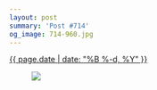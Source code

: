 ```yaml
---
layout: post
summary: 'Post #714'
og_image: 714-960.jpg
---
```


<div class="post">
 <time>
  <a href="/714">
   {{ page.date | date: "%B %-d, %Y" }}
  </a>
 </time>
 <a href="/714">
  <figure data-taken="12/1/2017">
   <img sizes="(min-width: 700px) 50vw, calc(100vw - 2rem)" src="{{ site.assets_url }}/714-480.jpg" srcset="{{ site.assets_url }}/714-240.jpg 240w, {{ site.assets_url }}/714-480.jpg 480w, {{ site.assets_url }}/714-720.jpg 720w, {{ site.assets_url }}/714-960.jpg 960w"/>
  </figure>
 </a>
</div>
